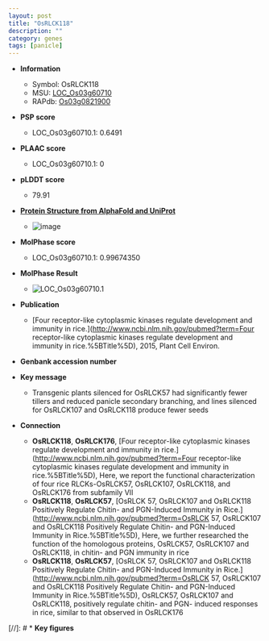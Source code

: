 ```yaml
---
layout: post
title: "OsRLCK118"
description: ""
category: genes
tags: [panicle]
---
```


* **Information**  
    + Symbol: OsRLCK118  
    + MSU: [LOC_Os03g60710](http://rice.plantbiology.msu.edu/cgi-bin/ORF_infopage.cgi?orf=LOC_Os03g60710)  
    + RAPdb: [Os03g0821900](http://rapdb.dna.affrc.go.jp/viewer/gbrowse_details/irgsp1?name=Os03g0821900)  

* **PSP score**  
    + LOC_Os03g60710.1: 0.6491 

* **PLAAC score**  
    + LOC_Os03g60710.1: 0 

* **pLDDT score**
    + 79.91

* **[Protein Structure from AlphaFold and UniProt](https://www.uniprot.org/uniprotkb/Q10BD9/entry#structure)**
    + ![image](https://ricepsp.github.io/images/Q1/AF-Q10BD9-F1.png)

* **MolPhase score**
    + LOC_Os03g60710.1: 0.99674350

* **MolPhase Result**
    + ![LOC_Os03g60710.1](https://304243504.github.io/Pictures/LOC_Os03g/LOC_Os03g60710.1.png)

* **Publication**  
    + [Four receptor-like cytoplasmic kinases regulate development and immunity in rice.](http://www.ncbi.nlm.nih.gov/pubmed?term=Four receptor-like cytoplasmic kinases regulate development and immunity in rice.%5BTitle%5D), 2015, Plant Cell Environ.

* **Genbank accession number**  

* **Key message**  
    + Transgenic plants silenced for OsRLCK57 had significantly fewer tillers and reduced panicle secondary branching, and lines silenced for OsRLCK107 and OsRLCK118 produce fewer seeds

* **Connection**  
    + __OsRLCK118__, __OsRLCK176__, [Four receptor-like cytoplasmic kinases regulate development and immunity in rice.](http://www.ncbi.nlm.nih.gov/pubmed?term=Four receptor-like cytoplasmic kinases regulate development and immunity in rice.%5BTitle%5D), Here, we report the functional characterization of four rice RLCKs-OsRLCK57, OsRLCK107, OsRLCK118, and OsRLCK176 from subfamily VII
    + __OsRLCK118__, __OsRLCK57__, [OsRLCK 57, OsRLCK107 and OsRLCK118 Positively Regulate Chitin- and PGN-Induced Immunity in Rice.](http://www.ncbi.nlm.nih.gov/pubmed?term=OsRLCK 57, OsRLCK107 and OsRLCK118 Positively Regulate Chitin- and PGN-Induced Immunity in Rice.%5BTitle%5D), Here, we further researched the function of the homologous proteins, OsRLCK57, OsRLCK107 and OsRLCK118, in chitin- and PGN immunity in rice
    + __OsRLCK118__, __OsRLCK57__, [OsRLCK 57, OsRLCK107 and OsRLCK118 Positively Regulate Chitin- and PGN-Induced Immunity in Rice.](http://www.ncbi.nlm.nih.gov/pubmed?term=OsRLCK 57, OsRLCK107 and OsRLCK118 Positively Regulate Chitin- and PGN-Induced Immunity in Rice.%5BTitle%5D), OsRLCK57, OsRLCK107 and OsRLCK118, positively regulate chitin- and PGN- induced responses in rice, similar to that observed in OsRLCK176

[//]: # * **Key figures**  


